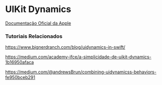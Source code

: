 # UIKit Dynamics 

[Documentação Oficial da Apple](https://developer.apple.com/documentation/uikit/animation_and_haptics/uikit_dynamics)

### Tutoriais Relacionados

https://www.bignerdranch.com/blog/uidynamics-in-swift/

https://medium.com/academy-ifce/a-simplicidade-de-uikit-dynamics-1b16950afaca

https://medium.com/@andrewsBrun/combining-uidynamicss-behaviors-fe950bceb291
